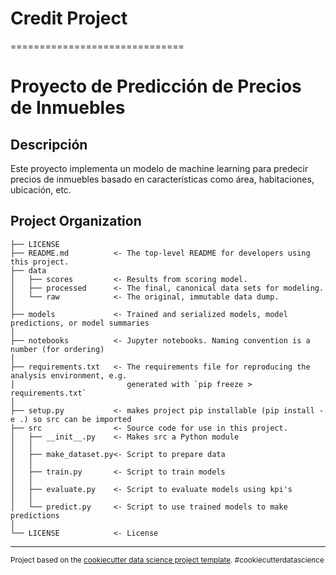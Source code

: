 # Credit Project
==============================

# Proyecto de Predicción de Precios de Inmuebles

## Descripción
Este proyecto implementa un modelo de machine learning para predecir precios de inmuebles basado en características como área, habitaciones, ubicación, etc.

Project Organization
------------

    ├── LICENSE
    ├── README.md          <- The top-level README for developers using this project.
    ├── data
    │   ├── scores         <- Results from scoring model.
    │   ├── processed      <- The final, canonical data sets for modeling.
    │   └── raw            <- The original, immutable data dump.
    │
    ├── models             <- Trained and serialized models, model predictions, or model summaries
    │
    ├── notebooks          <- Jupyter notebooks. Naming convention is a number (for ordering)
    │
    ├── requirements.txt   <- The requirements file for reproducing the analysis environment, e.g.
    │                         generated with `pip freeze > requirements.txt`
    │
    ├── setup.py           <- makes project pip installable (pip install -e .) so src can be imported
    ├── src                <- Source code for use in this project.
    │   ├── __init__.py    <- Makes src a Python module
    │   │
    │   ├── make_dataset.py<- Script to prepare data
    │   │
    │   ├── train.py       <- Script to train models
    │   │                    
    │   ├── evaluate.py    <- Script to evaluate models using kpi's
    │   │
    │   └── predict.py     <- Script to use trained models to make predictions
    │
    └── LICENSE            <- License


--------

<p><small>Project based on the <a target="_blank" href="https://drivendata.github.io/cookiecutter-data-science/">cookiecutter data science project template</a>. #cookiecutterdatascience</small></p>
